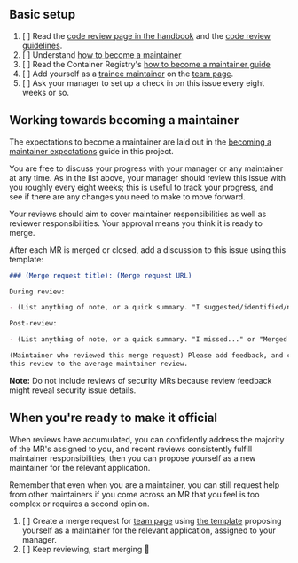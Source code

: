 <!-- 
  Update the title of this issue to: Container Registry: Trainee BE maintainer - [full name]
-->

## Basic setup

1. [ ] Read the [code review page in the handbook](https://about.gitlab.com/handbook/engineering/workflow/code-review/) and the [code review guidelines](https://docs.gitlab.com/ee/development/code_review.html).
1. [ ] Understand [how to become a maintainer](https://about.gitlab.com/handbook/engineering/workflow/code-review/#how-to-become-a-maintainer)
1. [ ] Read the Container Registry's [how to become a maintainer guide](../../docs/becoming-a-maintainer.md)
1. [ ] Add yourself as a [trainee maintainer](https://about.gitlab.com/handbook/engineering/workflow/code-review/#trainee-maintainer) on the [team page](https://gitlab.com/gitlab-com/www-gitlab-com/blob/master/data/team.yml).
1. [ ] Ask your manager to set up a check in on this issue every eight weeks or so.

## Working towards becoming a maintainer

The expectations to become a maintainer are laid out in the
[becoming a maintainer expectations](../../docs/becoming-a-maintainer.md#becoming-a-gitlab-container-registry-maintainer)
guide in this project.

You are free to discuss your progress with your manager or any
maintainer at any time. As in the list above, your manager should review
this issue with you roughly every eight weeks; this is useful to track
your progress, and see if there are any changes you need to make to move
forward.

Your reviews should aim to cover maintainer responsibilities as well as reviewer
responsibilities. Your approval means you think it is ready to merge.

After each MR is merged or closed, add a discussion to this issue using this
template:

```markdown
### (Merge request title): (Merge request URL)

During review:

- (List anything of note, or a quick summary. "I suggested/identified/noted...")

Post-review:

- (List anything of note, or a quick summary. "I missed..." or "Merged as-is")

(Maintainer who reviewed this merge request) Please add feedback, and compare
this review to the average maintainer review.
```

**Note:** Do not include reviews of security MRs because review feedback might
reveal security issue details.

## When you're ready to make it official

When reviews have accumulated, you can confidently address the majority of the MR's assigned to you,
and recent reviews consistently fulfill maintainer responsibilities, then you can propose yourself as a new maintainer
for the relevant application.

Remember that even when you are a maintainer, you can still request help from other maintainers if you come across an MR
that you feel is too complex or requires a second opinion.

1. [ ] Create a merge request for [team page](https://gitlab.com/gitlab-com/www-gitlab-com/blob/master/data/team.yml) using [the template](https://gitlab.com/gitlab-com/www-gitlab-com/blob/master/.gitlab/merge_request_templates/Backend%20maintainer.md) proposing yourself as a maintainer for the relevant application, assigned to your manager.
2. [ ] Keep reviewing, start merging :metal:
